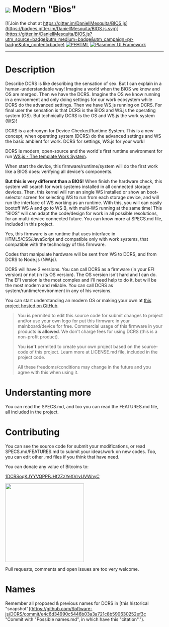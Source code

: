 # <img src="/source/icon.png" align="absmiddle"> Modern "Bios"

[![Join the chat at https://gitter.im/DaniellMesquita/BIOS.js](https://badges.gitter.im/DaniellMesquita/BIOS.js.svg)](https://gitter.im/DaniellMesquita/BIOS.js?utm_source=badge&utm_medium=badge&utm_campaign=pr-badge&utm_content=badge)
[![PEHTML](http://developers.plasmmer.com/badges/PEHTML.svg)](https://github.com/Plasmmer/PEHTML)
[![Plasmmer UI Framework](http://developers.plasmmer.com/badges/Framework.svg)](https://github.com/Software-js/Framework.js)

----------
# Description #

Describe DCRS is like describing the sensation of sex. But I can explain in a human-understandable way! Imagine a world when the BIOS we know and OS are merged. Then we have the DCRS. Imagine the OS we know running in a environment and only doing settings for our work ecosystem while DCRS do the advanced settings. Then we have WS.js running on DCRS. For final user the sensation is that DCRS is the BIOS and WS.js the operating system (OS). But technically DCRS is the OS and WS.js the work system (WS)!

DCRS is a achronym for Device Checker/Runtime System. This is a new concept, when operating system (DCRS) do the advanced settings and WS the basic ambient for work. DCRS for settings, WS.js for your work!

DCRS is modern, open-source and the world's first runtime environment for run [WS.js - The template Work System](https://github.com/Software-js/WS.js "Click here to know more how WS.js works and get started how make your own WS.").

When start the device, this firmware/runtime/system will do the first work like a BIOS does: verifying all device's components.

**But this is very different than a BIOS!** When finish the hardware check, this system will search for work systems installed in all connected storage devices. Then, this kernel will run an single WS installed or show an boot-selector screen for selecting WS to run from each storage device, and will run the interface of WS working as an runtime. With this, you will can easily bootoff WS A and go to WS B, with multi-WS running at the same time! This "BIOS" will can adapt the code/design for work in all possible resolutions, for an multi-device connected future. You can know more at SPECS.md file, included in this project.

Yes, this firmware is an runtime that uses interface in HTML5/CSS/JavaScript and compatible only with work systems, that compatible with the technology of this firmware.

Codes that manipulate hardware will be sent from WS to DCRS, and from DCRS to Node.js (NW.js).

DCRS will have 2 versions. You can call DCRS as a firmware (in your EFI version) or not (in its OS version). The OS version isn't hard and I can do. The EFI version is the most complex and I'll need help to do it, but will be the most modern and reliable. You can call DCRS as system/runtime/environment in any of his versions.

You can start understanding an modern OS or making your own at [this project hosted on GitHub](https://github.com/DaniellMesquita/Modern-OS).

> You **is** permited to edit this source code for submit changes to project and/or use your own logo for put this firmware in your mainboard/device for free. Commercial usage of this firmware in your products **is allowed**. We don't charge fees for using DCRS (this is a non-profit product).
> 
> You **isn't** permited to create your own project based on the source-code of this project. Learn more at LICENSE.md file, included in the project code.
> 
> All these freedoms/conditions may change in the future and you agree with this when using it.

# Understanting more #

You can read the SPECS.md, and too you can read the FEATURES.md file, all included in the project.

# Contributing #

You can see the source code for submit your modifications, or read SPECS.md/FEATURES.md to submit your ideas/work on new codes. Too, you can edit other .md files if you think that have need.

You can donate any value of Bitcoins to:

<a href="bitcoin:1DCRSoqKJYYVQPPPJHf2ZzYeXVrvUVWnyC">1DCRSoqKJYYVQPPPJHf2ZzYeXVrvUVWnyC</a>

<img width="250px" src="http://i.imgur.com/zEmw2Eu.png"/>

Pull requests, comments and open issues are too very welcome.

# Names #

Remember all proposed & previous names for DCRS in [this historical "snapshot"](https://github.com/Software-js/DCRS/commit/e4c6d34990c5446b03a3a721c8b590630252ef3c "Commit with "Possible names.md", in which have this "citation".").
